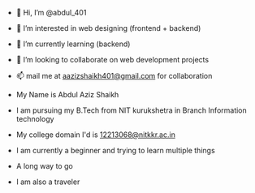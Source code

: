 - 👋 Hi, I’m @abdul_401
- 👀 I’m interested in web designing (frontend + backend)
- 🌱 I’m currently learning (backend)
- 💞️ I’m looking to collaborate on web development projects
- 📫 mail me at aazizshaikh401@gmail.com for collaboration

-  My Name is Abdul Aziz Shaikh
-  I am pursuing my B.Tech from NIT kurukshetra in Branch Information technology 
-  My college domain I'd is 12213068@nitkkr.ac.in
-  I am currently a beginner and trying to learn multiple things
-  A long way to go
-  I am also a traveler 

<!---
noobcoder3068/noobcoder3068 is a ✨ special ✨ repository because its `README.md` (this file) appears on your GitHub profile.
You can click the Preview link to take a look at your changes.
--->
